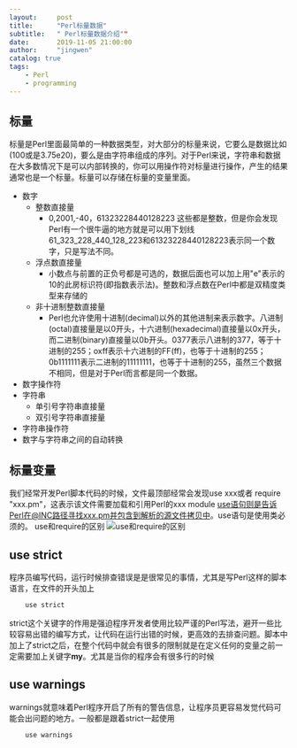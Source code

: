 ```yaml
---
layout:     post
title:      "Perl标量数据"
subtitle:   " Perl标量数据介绍""
date:       2019-11-05 21:00:00
author:     "jingwen"
catalog: true
tags:
    - Perl
    - programming
---
```


##  标量
标量是Perl里面最简单的一种数据类型，对大部分的标量来说，它要么是数据比如(100或是3.75e20)，要么是由字符串组成的序列。对于Perl来说，字符串和数据在大多数情况下是可以内部转换的，你可以用操作符对标量进行操作，产生的结果通常也是一个标量。标量可以存储在标量的变量里面。
* 数字
    * 整数直接量
        * 0,2001,-40，61323228440128223 这些都是整数，但是你会发现Perl有一个很牛逼的地方就是可以用下划线61_323_228_440_128_223和61323228440128223表示同一个数字，只是写法不同。
    * 浮点数直接量
        * 小数点与前置的正负号都是可选的，数据后面也可以加上用"e"表示的10的此房标识符(即指数表示法)。整数和浮点数在Perl中都是双精度类型来存储的
    * 非十进制整数直接量
        * Perl也允许使用十进制(decimal)以外的其他进制来表示数字。八进制(octal)直接量是以0开头，十六进制(hexadecimal)直接量以0x开头，而二进制(binary)直接量以0b开头。0377表示八进制的377，等于十进制的255；oxff表示十六进制的FF(ff)，也等于十进制的255；0b1111111表示二进制的11111111，也等于十进制的255，虽然三个数据不相同，但是对于Perl而言都是同一个数据。
* 数字操作符
* 字符串
    * 单引号字符串直接量
    * 双引号字符串直接量
* 字符串操作符
* 数字与字符串之间的自动转换
## 标量变量
我们经常开发Perl脚本代码的时候，文件最顶部经常会发现use xxx或者 require "xxx.pm"，这表示该文件需要加载和引用Perl的xxx module
use语句则是告诉Perl在@INC路径寻找xxx.pm并包含到解析的源文件拷贝中。use语句是使用类必须的。
use和require的区别 
![use和require的区别](https://jingwen-blog.oss-cn-beijing.aliyuncs.com/%E5%B1%8F%E5%B9%95%E5%BF%AB%E7%85%A7%202019-11-05%20%E4%B8%8B%E5%8D%887.13.43.png?Expires=1572956119&OSSAccessKeyId=TMP.hfwF34cENDEdXAAqyDuLKUdGSu1JBYufWATDzd5HwEQoNj2oPVnj7i5dtczYyAja6Vo5LGtaaR3pCwrRvLwjj2JRsxBsF6i4mVxdYgkPD5yU4P2r1mE7gJSDagNi7y.tmp&Signature=OkDAgj80jFXr%2Byq5YPQcIY7ePrQ%3D "use和require的区别")
## use strict
程序员编写代码，运行时候排查错误是是很常见的事情，尤其是写Perl这样的脚本语言，在文件的开头加上
```python
    use strict
```
strict这个关键字的作用是强迫程序开发者使用比较严谨的Perl写法，避开一些比较容易出错的编写方式，让代码在运行出错的时候，更高效的去排查问题。脚本中加上了strict之后，在整个代码中就会有很多的限制就是在定义任何的变量之前一定需要加上关键字**my**。尤其是当你的程序会有很多行的时候
## use warnings
warnings就意味着Perl程序开启了所有的警告信息，让程序员更容易发觉代码可能会出问题的地方。一般都是跟着strict一起使用
```python
    use warnings
```
